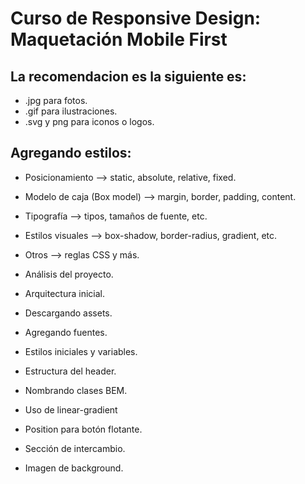 # Curso de Responsive Design: Maquetación Mobile First



## La recomendacion es la siguiente es:

- .jpg para fotos.
- .gif para ilustraciones.
- .svg y png para iconos o logos.


## Agregando estilos:

- Posicionamiento --> static, absolute, relative, fixed.
- Modelo de caja (Box model) --> margin, border, padding, content.
- Tipografía --> tipos, tamaños de fuente, etc.
- Estilos visuales --> box-shadow, border-radius, gradient, etc.
- Otros --> reglas CSS y más.


- Análisis del proyecto.
- Arquitectura inicial.
- Descargando assets.
- Agregando fuentes.
- Estilos iniciales y variables.
- Estructura del header.
- Nombrando clases BEM.
- Uso de linear-gradient
- Position para botón flotante.
- Sección de intercambio.
- Imagen de background.